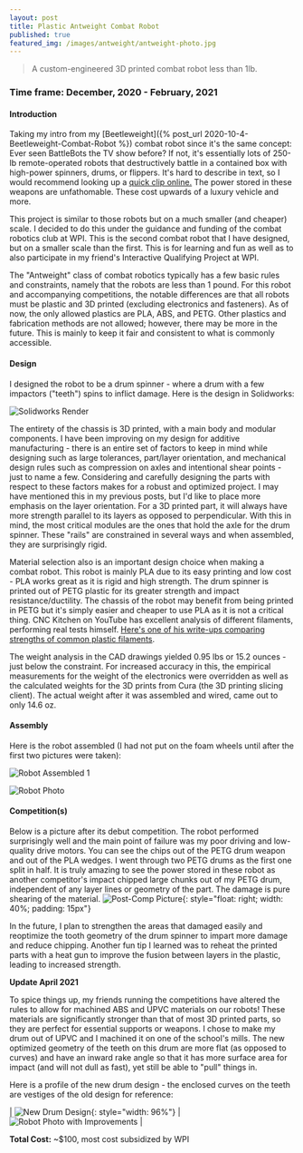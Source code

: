 ```yaml
---
layout: post
title: Plastic Antweight Combat Robot
published: true
featured_img: /images/antweight/antweight-photo.jpg
---
```


> A custom-engineered 3D printed combat robot less than 1lb.

<!-- excerpt-end -->
### Time frame: December, 2020 - February, 2021

#### Introduction
Taking my intro from my [Beetleweight]({% post_url 2020-10-4-Beetleweight-Combat-Robot %}) combat robot since it's the same concept:
Ever seen BattleBots the TV show before? If not, it's essentially lots of 250-lb remote-operated robots that destructively battle in a contained box with high-power spinners, drums, or flippers. It's hard to describe in text, so I would recommend looking up a [quick clip online.](https://youtu.be/diOJz6U6MEA?t=26) The power stored in these weapons are unfathomable. These cost upwards of a luxury vehicle and more.

This project is similar to those robots but on a much smaller (and cheaper) scale. I decided to do this under the guidance and funding of the combat robotics club at WPI. This is the second combat robot that I have designed, but on a smaller scale than the first. This is for learning and fun as well as to also participate in my friend's Interactive Qualifying Project at WPI. 

The "Antweight" class of combat robotics typically has a few basic rules and constraints, namely that the robots are less than 1 pound. For this robot and accompanying competitions, the notable differences are that all robots must be plastic and 3D printed (excluding electronics and fasteners). As of now, the only allowed plastics are PLA, ABS, and PETG. Other plastics and fabrication methods are not allowed; however, there may be more in the future. This is mainly to keep it fair and consistent to what is commonly accessible. 

#### Design
I designed the robot to be a drum spinner - where a drum with a few impactors ("teeth") spins to inflict damage. Here is the design in Solidworks: 

![Solidworks Render](/images/antweight/antweight-render.jpg "Solidworks Render")

The entirety of the chassis is 3D printed, with a main body and modular components. I have been improving on my design for additive manufacturing - there is an entire set of factors to keep in mind while designing such as large tolerances, part/layer orientation, and mechanical design rules such as compression on axles and intentional shear points - just to name a few. Considering and carefully designing the parts with respect to these factors makes for a robust and optimized project. I may have mentioned this in my previous posts, but I'd like to place more emphasis on the layer orientation. For a 3D printed part, it will always have more strength parallel to its layers as opposed to perpendicular. With this in mind, the most critical modules are the ones that hold the axle for the drum spinner. These "rails" are constrained in several ways and when assembled, they are surprisingly rigid. 

Material selection also is an important design choice when making a combat robot. This robot is mainly PLA due to its easy printing and low cost - PLA works great as it is rigid and high strength. The drum spinner is printed out of PETG plastic for its greater strength and impact resistance/ductility. The chassis of the robot may benefit from being printed in PETG but it's simply easier and cheaper to use PLA as it is not a critical thing. CNC Kitchen on YouTube has excellent analysis of different filaments, performing real tests himself. [Here's one of his write-ups comparing strengths of common plastic filaments](https://www.cnckitchen.com/blog/comparing-pla-petg-amp-asa-feat-prusament).

The weight analysis in the CAD drawings yielded 0.95 lbs or 15.2 ounces - just below the constraint. For increased accuracy in this, the empirical measurements for the weight of the electronics were overridden as well as the calculated weights for the 3D prints from Cura (the 3D printing slicing client). The actual weight after it was assembled and wired, came out to only 14.6 oz. 

#### Assembly
Here is the robot assembled (I had not put on the foam wheels until after the first two pictures were taken):

![Robot Assembled 1](/images/antweight/ant-assembled-1.jpeg "Robot Assembled, no top plate")

![Robot Photo](/images/antweight/antweight-photo.jpg "Robot photoshoot! Credit to Nick Hom.")

#### Competition(s)
Below is a picture after its debut competition. The robot performed surprisingly well and the main point of failure was my poor driving and low-quality drive motors. You can see the chips out of the PETG drum weapon and out of the PLA wedges. I went through two PETG drums as the first one split in half. It is truly amazing to see the power stored in these robot as another competitor's impact chipped large chunks out of my PETG drum, independent of any layer lines or geometry of the part. The damage is pure shearing of the material.
![Post-Comp Picture](/images/antweight/ant-post-comp.jpg "That's a lot of damage!"){: style="float: right; width: 40%; padding: 15px"}

In the future, I plan to strengthen the areas that damaged easily and reoptimize the tooth geometry of the drum spinner to impart more damage and reduce chipping. Another fun tip I learned was to reheat the printed parts with a heat gun to improve the fusion between layers in the plastic, leading to increased strength.

**Update April 2021**

To spice things up, my friends running the competitions have altered the rules to allow for machined ABS and UPVC materials on our robots! These materials are significantly stronger than that of most 3D printed parts, so they are perfect for essential supports or weapons. I chose to make my drum out of UPVC and I machined it on one of the school's mills. The new optimized geometry of the teeth on this drum are more flat (as opposed to curves) and have an inward rake angle so that it has more surface area for impact (and will not dull as fast), yet still be able to "pull" things in.

Here is a profile of the new drum design - the enclosed curves on the teeth are vestiges of the old design for reference:

| ![New Drum Design](/images/antweight/drum-v2.png "Profile of new drum design"){: style="width: 96%"} | ![Robot Photo with Improvements](/images/antweight/v2-photo.JPG "Antweight robot with new wedges and UPVC drum") |

**Total Cost:** ~$100, most cost subsidized by WPI
